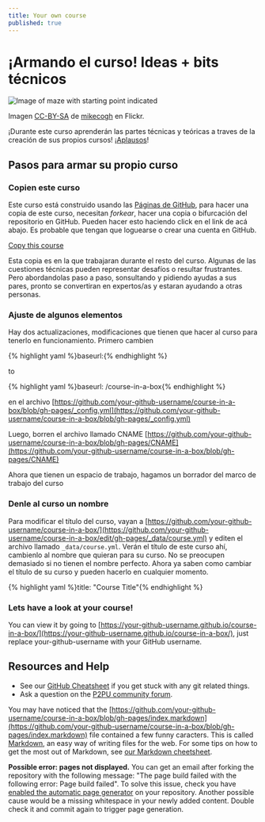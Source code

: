 ```yaml
---
title: Your own course
published: true
---
```


<!--# Your Very Own Course! Ideas + Technical Bits-->

# ¡Armando el curso! Ideas + bits técnicos

![Image of maze with starting point indicated]({{site.baseurl}}/img/start.jpg)

Imagen [CC-BY-SA](https://creativecommons.org/licenses/by-sa/2.0/) de [mikecogh](https://www.flickr.com/photos/mikecogh/11300349426) en Flickr.

<!--During this course you will learn the theoretical and technical parts by creating your own online course! [Applause](http://media.giphy.com/media/Hc8PMCBjo9BXa/giphy.gif)!
-->
¡Durante este curso aprenderán las partes técnicas y teóricas a traves de la creación de sus propios cursos!
¡[Aplausos](http://media.giphy.com/media/Hc8PMCBjo9BXa/giphy.gif)!

<!--
## Steps to Get Your Own Course
### Copy this course.
This course is built using [GitHub Pages](https://pages.github.com/), to make a copy of this course, you need to fork the repository on GitHub. You can do this by clicking the link below. You may need to log in or create a GitHub account.

<a class="btn btn-primary" href="https://github.com/p2pu/course-in-a-box/fork" target="_blank"><i class="fa fa-code-fork"></i> Copy this course</a>

This copy is where you will be working during the rest course. Some of the technical things may be challenging or frustrating, but by tackling it bit by bit and asking your peers for help, you’ll soon be an expert and helping other people!
-->

## Pasos para armar su propio curso
### Copien este curso
Este curso está construido usando las [Páginas de GitHub](https://pages.github.com/), para hacer una copia de este curso, necesitan *forkear*, hacer una copia o bifurcación del repositorio en GitHub.
Pueden hacer esto haciendo click en el link de acá abajo. Es probable que tengan que loguearse o crear una cuenta en GitHub.

<a class="btn btn-primary" href="https://github.com/acercadelaeducacion/course-in-a-box/fork" target="_blank"><i class="fa fa-code-fork"></i> Copy this course</a>

Esta copia es en la que trabajaran durante el resto del curso. Algunas de las cuestiones técnicas pueden representar desafíos o resultar frustrantes. Pero abordandolas paso a paso, sonsultando y pidiendo ayudas a sus pares, pronto se convertiran en expertos/as y estaran ayudando a otras personas.

<!--### Tweak a few items. 
There are two updates that you need to make to your course to get it working. First, change

{% highlight yaml %}baseurl:{% endhighlight %}

to

{% highlight yaml %}baseurl: /course-in-a-box{% endhighlight %}

in the file [https://github.com/your-github-username/course-in-a-box/blob/gh-pages/_config.yml](https://github.com/your-github-username/course-in-a-box/blob/gh-pages/_config.yml)

Next, delete the file called CNAME [https://github.com/your-github-username/course-in-a-box/blob/gh-pages/CNAME](https://github.com/your-github-username/course-in-a-box/blob/gh-pages/CNAME)

Now that you have a space to work, lets put a draft framework in place for your course.
-->
### Ajuste de algunos elementos
Hay dos actualizaciones, modificaciones que tienen que hacer al curso para tenerlo en funcionamiento. Primero cambien

{% highlight yaml %}baseurl:{% endhighlight %}

to

{% highlight yaml %}baseurl: /course-in-a-box{% endhighlight %}

en el archivo [https://github.com/your-github-username/course-in-a-box/blob/gh-pages/_config.yml](https://github.com/your-github-username/course-in-a-box/blob/gh-pages/_config.yml)

Luego, borren el archivo llamado CNAME [https://github.com/your-github-username/course-in-a-box/blob/gh-pages/CNAME](https://github.com/your-github-username/course-in-a-box/blob/gh-pages/CNAME)

Ahora que tienen un espacio de trabajo, hagamos un borrador del marco de trabajo del curso

<!--
### Give your course a name. 
To update the title of your course, go to [https://github.com/your-github-username/course-in-a-box/](https://github.com/your-github-username/course-in-a-box/edit/gh-pages/_data/course.yml) and edit the file called `_data/course.yml`. You will see the title for this course there, change that to the name you decided on. Don't worry too much if you don't have the perfect name, you now know how to change the title for your course and you can update it at any time!

{% highlight yaml %}title: "Course Title"{% endhighlight %}
-->
### Denle al curso un nombre
Para modificar el título del curso, vayan a
[https://github.com/your-github-username/course-in-a-box/](https://github.com/your-github-username/course-in-a-box/edit/gh-pages/_data/course.yml) y editen el archivo llamado `_data/course.yml`. Verán el título de este curso ahí, cambienlo al nombre que quieran para su curso. No se preocupen demasiado si no tienen el nombre perfecto. Ahora ya saben como cambiar el título de su curso y pueden hacerlo en cualquier momento.

{% highlight yaml %}title: "Course Title"{% endhighlight %}

<!--
### Who is the course for & what will they learn?
Will they be building something during the course. Put this basic information on the front page of the course to give a short overview of what to expect. To update the info on the front page, go to the file [https://github.com/your-github-username/course-in-a-box/blob/gh-pages/index.markdown](https://github.com/your-github-username/course-in-a-box/blob/gh-pages/index.markdown) and replace the text currently there to reflect what your course will be about. Once again, you can update it at any time and we will come back to this at a later stage.
-->

### Lets have a look at your course!

You can view it by going to [https://your-github-username.github.io/course-in-a-box/](https://your-github-username.github.io/course-in-a-box/), just replace your-github-username with your GitHub username.

## Resources and Help

- See our <a href="{{site.baseurl}}{% post_url 2000-01-02-github-cheatsheet %}">GitHub Cheatsheet</a> if you get stuck with any git related things. 
- Ask a question on the [P2PU community forum](http://community.p2pu.org/category/tech).

You may have noticed that the [https://github.com/your-github-username/course-in-a-box/blob/gh-pages/index.markdown](https://github.com/your-github-username/course-in-a-box/blob/gh-pages/index.markdown) file contained a few funny caracters. This is called [Markdown](https://en.wikipedia.org/wiki/Markdown), an easy way of writing files for the web. For some tips on how to get the most out of Markdown, see [our Markdown cheetsheet]({{site.baseurl}}/references/markdown-cheatsheet/).
 
**Possible error: pages not displayed.** You can get an email after forking the repository with the following message: "The page build failed with the following error: Page build failed". To solve this issue, check you have [enabled the automatic page generator](https://help.github.com/articles/creating-pages-with-the-automatic-generator) on your repository. Another possible cause would be a missing whitespace in your newly added content. Double check it and commit again to trigger page generation.
